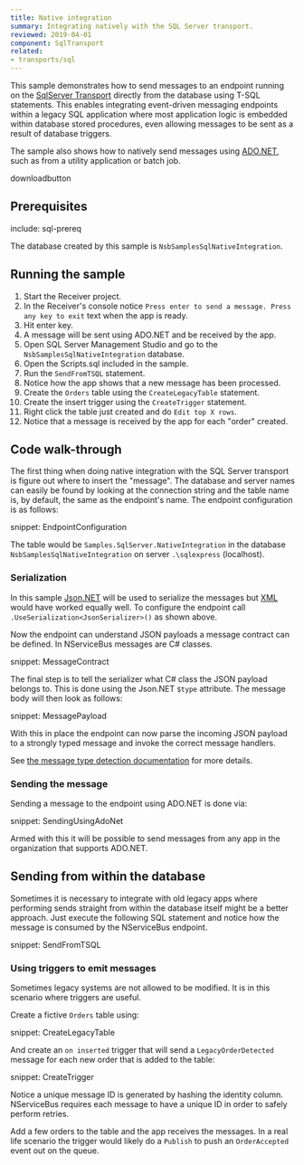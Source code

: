 ```yaml
---
title: Native integration
summary: Integrating natively with the SQL Server transport.
reviewed: 2019-04-01
component: SqlTransport
related:
- transports/sql
---
```


This sample demonstrates how to send messages to an endpoint running on the [SqlServer Transport](/transports/sql) directly from the database using T-SQL statements. This enables integrating event-driven messaging endpoints within a legacy SQL application where most application logic is embedded within database stored procedures, even allowing messages to be sent as a result of database triggers.

The sample also shows how to natively send messages using [ADO.NET](https://docs.microsoft.com/en-us/dotnet/framework/data/adonet/ado-net-overview), such as from a utility application or batch job.

downloadbutton


## Prerequisites

include: sql-prereq

The database created by this sample is `NsbSamplesSqlNativeIntegration`.

## Running the sample

 1. Start the Receiver project.
 1. In the Receiver's console notice `Press enter to send a message. Press any key to exit` text when the app is ready.
 1. Hit enter key.
 1. A message will be sent using ADO.NET and be received by the app.
 1. Open SQL Server Management Studio and go to the `NsbSamplesSqlNativeIntegration` database.
 1. Open the Scripts.sql included in the sample.
 1. Run the `SendFromTSQL` statement.
 1. Notice how the app shows that a new message has been processed.
 1. Create the `Orders` table using the `CreateLegacyTable` statement.
 1. Create the insert trigger using the `CreateTrigger` statement.
 1. Right click the table just created and do `Edit top X rows`.
 1. Notice that a message is received by the app for each "order" created.


## Code walk-through

The first thing when doing native integration with the SQL Server transport is figure out where to insert the "message". The database and server names can easily be found by looking at the connection string and the table name is, by default, the same as the endpoint's name. The endpoint configuration is as follows:

snippet: EndpointConfiguration

The table would be `Samples.SqlServer.NativeIntegration` in the database `NsbSamplesSqlNativeIntegration` on server `.\sqlexpress` (localhost).


### Serialization

In this sample [Json.NET](/nservicebus/serialization/newtonsoft.md) will be used to serialize the messages but [XML](/nservicebus/serialization/xml.md) would have worked equally well. To configure the endpoint call `.UseSerialization<JsonSerializer>()` as shown above.

Now the endpoint can understand JSON payloads a message contract can be defined. In NServiceBus messages are C# classes.

snippet: MessageContract

The final step is to tell the serializer what C# class the JSON payload belongs to. This is done using the Json.NET `$type` attribute. The message body will then look as follows:

snippet: MessagePayload

With this in place the endpoint can now parse the incoming JSON payload to a strongly typed message and invoke the correct message handlers.

See [the message type detection documentation](/nservicebus/messaging/message-type-detection.md) for more details.


### Sending the message

Sending a message to the endpoint using ADO.NET is done via:

snippet: SendingUsingAdoNet

Armed with this it will be possible to send messages from any app in the organization that supports ADO.NET.


## Sending from within the database

Sometimes it is necessary to integrate with old legacy apps where performing sends straight from within the database itself might be a better approach. Just execute the following SQL statement and notice how the message is consumed by the NServiceBus endpoint.

snippet: SendFromTSQL


### Using triggers to emit messages

Sometimes legacy systems are not allowed to be modified. It is in this scenario where triggers are useful.

Create a fictive `Orders` table using:

snippet: CreateLegacyTable

And create an `on inserted` trigger that will send a `LegacyOrderDetected` message for each new order that is added to the table:

snippet: CreateTrigger

Notice a unique message ID is generated by hashing the identity column. NServiceBus requires each message to have a unique ID in order to safely perform retries.

Add a few orders to the table and the app receives the messages. In a real life scenario the trigger would likely do a `Publish` to push an `OrderAccepted` event out on the queue.
